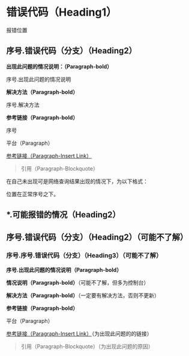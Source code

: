 # 错误代码（Heading1）

报错位置

## 序号.错误代码（分支）（Heading2）

**出现此问题的情况说明：（Paragraph-bold）**

序号.出现此问题的情况说明

**解决方法（Paragraph-bold）**

序号.解决方法

**参考链接（Paragraph-bold）**

序号

平台（Paragraph）

[参考链接（Paragraph-Insert Link）](https://www.gitbook.com/book/felixxiong/learn-swift-study-note/edit#)

> 引用（Paragraph-Blockquote）

在自己未出现可是网络查询结果出现的情况下，为以下格式：

位置在正常序号之下。

## \*.可能报错的情况（Heading2）

## 序号.错误代码（分支）（Heading2）（可能不了解）

### 序号.序号.错误代码（分支）（Heading3）（可能不了解）

**序号.出现此问题的情况说明（Paragraph-bold）**

**情况说明（Paragraph-bold）**（可能不了解，但多为控制台）

**解决方法（Paragraph-bold）**（一定要有解决方法，否则不更新）

**参考链接（Paragraph-bold）**

平台（Paragraph）

[参考链接（Paragraph-Insert Link）](https://www.gitbook.com/book/felixxiong/learn-swift-study-note/edit#)（为出现此问题的的链接）

> 引用（Paragraph-Blockquote）（为出现此问题的原因）



